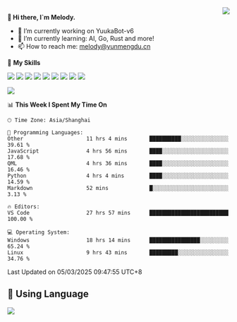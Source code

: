 <a href="#">
  <img align="right" src="https://github-readme-stats.vercel.app/api?username=melodyyuuka&count_private=true&show_icons=true" />
</a>

**👋 Hi there, I`m Melody.**

- 🔭 I’m currently working on YuukaBot-v6
- 🌱 I’m currently learning: AI, Go, Rust and more!
- 📫 How to reach me: melody@yunmengdu.cn

🌟 **My Skills** 

![](https://img.shields.io/badge/-Python-3e74a2?style=flat-square&logo=Python&logoColor=fff)
![](https://img.shields.io/badge/-Java-007396?style=flat-square&logo=OpenJDK&logoColor=fff)
![](https://img.shields.io/badge/-Node.js-339933?style=flat-square&logo=Node.js&logoColor=fff)
![](https://img.shields.io/badge/-Git-f05032?style=flat-square&logo=git&logoColor=fff)
![](https://img.shields.io/badge/-PostgreSQL-4169e1?style=flat-square&logo=PostgreSQL&logoColor=fff)
![](https://img.shields.io/badge/-Rust-000000?style=flat-square&logo=rust&logoColor=fff)
![](https://img.shields.io/badge/-VSCode-007acc?style=flat-square&logo=Visual-Studio-Code&logoColor=fff)
![](https://img.shields.io/badge/-FastAPI-009688?style=flat-square&logo=FastAPI&logoColor=fff)
![](https://img.shields.io/badge/-Linux-000000?style=flat-square&logo=Linux&logoColor=fff)


![](https://wakatime.com/badge/user/fa6dc0e2-47c5-4d2d-ae45-69fec6f2122c.svg)

<!--START_SECTION:waka-->
📊 **This Week I Spent My Time On** 

```text
🕑︎ Time Zone: Asia/Shanghai

💬 Programming Languages: 
Other                    11 hrs 4 mins       ██████████░░░░░░░░░░░░░░░   39.61 % 
JavaScript               4 hrs 56 mins       ████░░░░░░░░░░░░░░░░░░░░░   17.68 % 
QML                      4 hrs 36 mins       ████░░░░░░░░░░░░░░░░░░░░░   16.46 % 
Python                   4 hrs 4 mins        ████░░░░░░░░░░░░░░░░░░░░░   14.59 % 
Markdown                 52 mins             █░░░░░░░░░░░░░░░░░░░░░░░░    3.13 % 

🔥 Editors: 
VS Code                  27 hrs 57 mins      █████████████████████████   100.00 % 

💻 Operating System: 
Windows                  18 hrs 14 mins      ████████████████░░░░░░░░░   65.24 % 
Linux                    9 hrs 43 mins       █████████░░░░░░░░░░░░░░░░   34.76 % 
```


 Last Updated on 05/03/2025 09:47:55 UTC+8
<!--END_SECTION:waka-->

## 🥰 **Using Language**

![](https://github-readme-stats.vercel.app/api/wakatime?username=MelodyYuyuko&layout=compact&hide_border=true)
